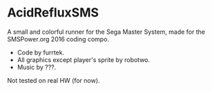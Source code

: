 # AcidRefluxSMS

A small and colorful runner for the Sega Master System, made for the SMSPower.org 2016 coding compo.

* Code by furrtek.
* All graphics except player's sprite by robotwo.
* Music by ???.

Not tested on real HW (for now).
